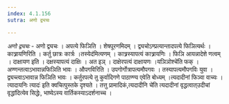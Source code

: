 ```yaml
---
index: 4.1.156
sutra: अणो द्व्यचः

---
```

_अणो द्व्यचः_ - अणो द्व्यचः । अपत्ये फिञिति । शेषपूरणमिदम् । द्व्यचोऽण्प्रत्यान्तादपत्ये फिञित्यर्थः । कात्र्रायणिरिति । कर्तु छात्रः कार्त्रः ।तस्येद॑मित्यणम् । कात्र्रस्यापत्यं कात्र्रायणिः । फिञि आयन्नादेशे णत्वम् । दाक्षायण इति । दक्षस्यापत्यं दाक्षिः । अत इञ् । दाक्षेरपत्यं दाक्षायणः ।यञिञोश्चे॑ति फक् । अण्णन्तत्वाऽभावान्नफिञिति भावः । औपगविरिति । उपगोर्गोत्रापत्यमौपगवः । तस्यापत्यमौपगविः युवा । द्व्यच्त्वाऽभावान्न फिञिति भावः । कर्तुरपत्ये तु कुर्वादिगणे पाठाण्ण्य एवेति बोध्यम् ।त्यदादीनां फिञ्वा वाच्यः । त्यादायनिः त्यादः॑ इति क्वचित्पुस्तके दृश्यते । तत्तु प्रामादिकं,त्यदादीनि चे॑ति त्यदादीनां वृद्धत्वात्उदीचां वृद्धा॑दित्येव सिद्धेः, भाष्येऽस्य वार्तिकस्याऽदर्शनाच्च ।